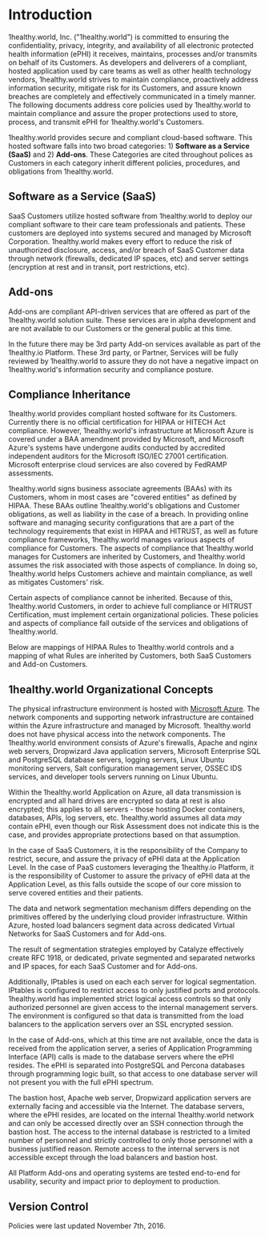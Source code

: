 # Introduction

1healthy.world, Inc. ("1healthy.world") is committed to ensuring the confidentiality, privacy, integrity, and availability of all electronic protected health information (ePHI) it receives, maintains, processes and/or transmits on behalf of its Customers. As developers and deliverers of a compliant, hosted application used by care teams as well as other health technology vendors, 1healthy.world strives to maintain compliance, proactively address information security, mitigate risk for its Customers, and assure known breaches are completely and effectively communicated in a timely manner. The following documents address core policies used by 1healthy.world to maintain compliance and assure the proper protections used to store, process, and transmit ePHI for 1healthy.world's Customers.

1healthy.world provides secure and compliant cloud-based software. This hosted software falls into two broad categories: 1) **Software as a Service (SaaS)** and 2) **Add-ons**. These Categories are cited throughout polices as Customers in each category inherit different policies, procedures, and obligations from 1healthy.world.

## Software as a Service (SaaS)

SaaS Customers utilize hosted software from 1healthy.world to deploy our compliant software to their care team professionals and patients. These customers are deployed into systems secured and managed by Microsoft Corporation. 1healthy.world makes every effort to reduce the risk of unauthorized disclosure, access, and/or breach of SaaS Customer data through network (firewalls, dedicated IP spaces, etc) and server settings (encryption at rest and in transit, port restrictions, etc).

## Add-ons

Add-ons are compliant API-driven services that are offered as part of the 1healthy.world solution suite. These services are in alpha development and are not available to our Customers or the general public at this time. 

In the future there may be 3rd party Add-on services available as part of the 1healthy.io Platform. These 3rd party, or Partner, Services will be fully reviewed by 1healthy.world to assure they do not have a negative impact on 1healthy.world's information security and compliance posture.

## Compliance Inheritance

1healthy.world provides compliant hosted software for its Customers. Currently there is no official certification for HIPAA or HITECH Act compliance. However, 1healthy.world's infrastructure at Microsoft Azure is covered under a BAA amendment provided by Microsoft, and Microsoft Azure's systems have undergone audits conducted by accredited independent auditors for the Microsoft ISO/IEC 27001 certification. Microsoft enterprise cloud services are also covered by FedRAMP assessments.

1healthy.world signs business associate agreements (BAAs) with its Customers, whom in most cases are "covered entities" as defined by HIPAA. These BAAs outline 1healthy.world's obligations and Customer obligations, as well as liability in the case of a breach. In providing online software and managing security configurations that are a part of the technology requirements that exist in HIPAA and HITRUST, as well as future compliance frameworks, 1healthy.world manages various aspects of compliance for Customers. The aspects of compliance that 1healthy.world manages for Customers are inherited by Customers, and 1healthy.world assumes the risk associated with those aspects of compliance. In doing so, 1healthy.world helps Customers achieve and maintain compliance, as well as mitigates Customers' risk.

Certain aspects of compliance cannot be inherited. Because of this, 1healthy.world Customers, in order to achieve full compliance or HITRUST Certification, must implement certain organizational policies. These policies and aspects of compliance fall outside of the services and obligations of 1healthy.world.

Below are mappings of HIPAA Rules to 1healthy.world controls and a mapping of what Rules are inherited by Customers, both SaaS Customers and Add-on Customers.

## 1healthy.world Organizational Concepts

The physical infrastructure environment is hosted with [Microsoft Azure](https://www.microsoft.com/en-us/trustcenter/Compliance/HIPAA). The network components and supporting network infrastructure are contained within the Azure infrastructure and managed by Microsoft. 1healthy.world does not have physical access into the network components. The 1healthy.world environment consists of Azure's firewalls, Apache and nginx web servers, Dropwizard Java application servers, Microsoft Enterprise SQL and PostgreSQL database servers, logging servers, Linux Ubuntu monitoring servers, Salt configuration management server, OSSEC IDS services, and developer tools servers running on Linux Ubuntu.

Within the 1healthy.world Application on Azure, all data transmission is encrypted and all hard drives are encrypted so data at rest is also encrypted; this applies to all servers - those hosting Docker containers, databases, APIs, log servers, etc. 1healthy.world assumes all data *may* contain ePHI, even though our Risk Assessment does not indicate this is the case, and provides appropriate protections based on that assumption.

In the case of SaaS Customers, it is the responsibility of the Company to restrict, secure, and assure the privacy of ePHI data at the Application Level. In the case of PaaS customers leveraging the 1healthy.io Platform, it is the responsibility of Customer to assure the privacy of ePHI data at the Application Level, as this falls outside the scope of our core mission to serve covered entities and their patients.

The data and network segmentation mechanism differs depending on the primitives offered by the underlying cloud provider infrastructure. Within Azure, hosted load balancers segment data across dedicated Virtual Networks for SaaS Customers and for Add-ons.

The result of segmentation strategies employed by Catalyze effectively create RFC 1918, or dedicated, private segmented and separated networks and IP spaces, for each SaaS Customer and for Add-ons.

Additionally, IPtables is used on each each server for logical segmentation. IPtables is configured to restrict access to only justified ports and protocols. 1healthy.world has implemented strict logical access controls so that only authorized personnel are given access to the internal management servers. The environment is configured so that data is transmitted from the load balancers to the application servers over an SSL encrypted session.

In the case of Add-ons, which at this time are not available, once the data is received from the application server, a series of Application Programming Interface (API) calls is made to the database servers where the ePHI resides. The ePHI is separated into PostgreSQL and Percona databases through programming logic built, so that access to one database server will not present you with the full ePHI spectrum.

The bastion host, Apache web server, Dropwizard application servers are externally facing and accessible via the Internet. The database servers, where the ePHI resides, are located on the internal 1healthy.world network and can only be accessed directly over an SSH connection through the bastion host. The access to the internal database is restricted to a limited number of personnel and strictly controlled to only those personnel with a business justified reason. Remote access to the internal servers is not accessible except through the load balancers and bastion host.

All Platform Add-ons and operating systems are tested end-to-end for usability, security and impact prior to deployment to production.

## Version Control

Policies were last updated November 7th, 2016.
